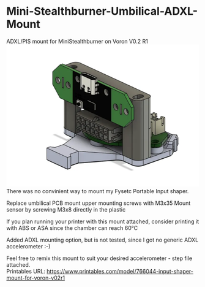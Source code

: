
# Mini-Stealthburner-Umbilical-ADXL-Mount
ADXL/PIS mount for MiniStealthburner on Voron V0.2 R1
![alt text](https://github.com/Slajss/Mini-Stealthburner-Umbilical-ADXL-Mount/blob/main/Picture/Mount.png)
<br />
There was no convinient way to mount my Fysetc Portable Input shaper.
<br />

Replace umbilical PCB mount upper mounting screws with M3x35
Mount sensor by screwing M3x8 directly in the plastic
<br />

If you plan running your printer with this mount attached, consider printing it with ABS or ASA since the chamber can reach 60°C
<br /> 

Added ADXL mounting option, but is not tested, since I got no generic ADXL accelerometer :-)

Feel free to remix this mount to suit your desired accelerometer - step file attached.
<br /> 
Printables URL: https://www.printables.com/model/766044-input-shaper-mount-for-voron-v02r1
